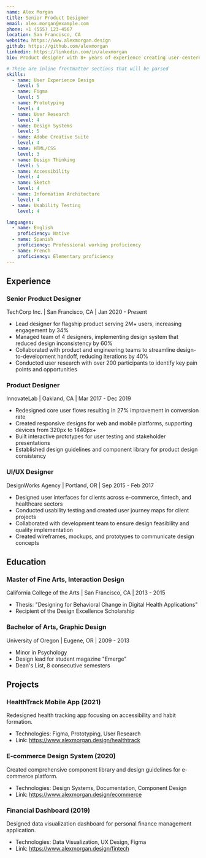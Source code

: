 ```yaml
---
name: Alex Morgan
title: Senior Product Designer
email: alex.morgan@example.com
phone: +1 (555) 123-4567
location: San Francisco, CA
website: https://www.alexmorgan.design
github: https://github.com/alexmorgan
linkedin: https://linkedin.com/in/alexmorgan
bio: Product designer with 8+ years of experience creating user-centered digital experiences for tech startups and established companies. Passionate about accessibility and inclusive design.

# These are inline frontmatter sections that will be parsed
skills:
  - name: User Experience Design
    level: 5
  - name: Figma
    level: 5
  - name: Prototyping
    level: 4
  - name: User Research
    level: 4
  - name: Design Systems
    level: 5
  - name: Adobe Creative Suite
    level: 4
  - name: HTML/CSS
    level: 3
  - name: Design Thinking
    level: 5
  - name: Accessibility
    level: 4
  - name: Sketch
    level: 4
  - name: Information Architecture
    level: 4
  - name: Usability Testing
    level: 4

languages:
  - name: English
    proficiency: Native
  - name: Spanish
    proficiency: Professional working proficiency
  - name: French
    proficiency: Elementary proficiency
---
```


## Experience

### Senior Product Designer
TechCorp Inc. | San Francisco, CA | Jan 2020 - Present

- Lead designer for flagship product serving 2M+ users, increasing engagement by 34%
- Managed team of 4 designers, implementing design system that reduced design inconsistency by 60%
- Collaborated with product and engineering teams to streamline design-to-development handoff, reducing iterations by 40%
- Conducted user research with over 200 participants to identify key pain points and opportunities

### Product Designer
InnovateLab | Oakland, CA | Mar 2017 - Dec 2019

- Redesigned core user flows resulting in 27% improvement in conversion rate
- Created responsive designs for web and mobile platforms, supporting devices from 320px to 1440px+
- Built interactive prototypes for user testing and stakeholder presentations
- Established design guidelines and component library for product design consistency

### UI/UX Designer
DesignWorks Agency | Portland, OR | Sep 2015 - Feb 2017

- Designed user interfaces for clients across e-commerce, fintech, and healthcare sectors
- Conducted usability testing and created user journey maps for client projects
- Collaborated with development team to ensure design feasibility and quality implementation
- Created wireframes, mockups, and prototypes to communicate design concepts

## Education

### Master of Fine Arts, Interaction Design
California College of the Arts | San Francisco, CA | 2013 - 2015

- Thesis: "Designing for Behavioral Change in Digital Health Applications"
- Recipient of the Design Excellence Scholarship

### Bachelor of Arts, Graphic Design
University of Oregon | Eugene, OR | 2009 - 2013

- Minor in Psychology
- Design lead for student magazine "Emerge"
- Dean's List, 8 consecutive semesters

## Projects

### HealthTrack Mobile App (2021)
Redesigned health tracking app focusing on accessibility and habit formation.

- Technologies: Figma, Prototyping, User Research
- Link: https://www.alexmorgan.design/healthtrack

### E-commerce Design System (2020)
Created comprehensive component library and design guidelines for e-commerce platform.

- Technologies: Design Systems, Documentation, Component Design
- Link: https://www.alexmorgan.design/ecommerce

### Financial Dashboard (2019)
Designed data visualization dashboard for personal finance management application.

- Technologies: Data Visualization, UX Design, Figma
- Link: https://www.alexmorgan.design/fintech
